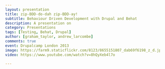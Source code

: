 ```yaml
---
layout: presentation
title: zip-BDD-do-dah zip-BDD-ay!
subtitle: Behaviour Driven Development with Drupal and Behat
description: A presentation on 
category: Presentations
tags: [Testing, Behat, Drupal]
author: [graham_taylor, andrew_larcombe]
comments: true
event: Drupalcamp London 2013
image: https://farm9.staticflickr.com/8123/8655151807_dab69f6198_z_d.jpg
video: https://www.youtube.com/watch?v=8hQyXeb4l7o

---
```

